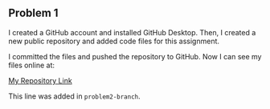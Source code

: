 ## Problem 1
I created a GitHub account and installed GitHub Desktop. Then, I created a new public repository and added code files for this assignment.

I committed the files and pushed the repository to GitHub. Now I can see my files online at:

[My Repository Link](https://github.com/Klina123/AAE718)

This line was added in `problem2-branch`.
